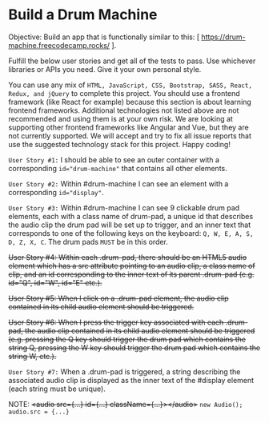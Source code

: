# Build a Drum Machine
Objective: Build an app that is functionally similar to this: [ https://drum-machine.freecodecamp.rocks/ ].

Fulfill the below user stories and get all of the tests to pass. Use whichever libraries or APIs you need. Give it your own personal style.

You can use any mix of `HTML, JavaScript, CSS, Bootstrap, SASS, React, Redux, and jQuery` to complete this project. You should use a frontend framework (like React for example) because this section is about learning frontend frameworks. Additional technologies not listed above are not recommended and using them is at your own risk. We are looking at supporting other frontend frameworks like Angular and Vue, but they are not currently supported. We will accept and try to fix all issue reports that use the suggested technology stack for this project. Happy coding!

`User Story #1:` I should be able to see an outer container with a corresponding `id="drum-machine"` that contains all other elements.

`User Story #2:` Within #drum-machine I can see an element with a corresponding `id="display"`.

`User Story #3:` Within #drum-machine I can see 9 clickable drum pad elements, each with a class name of drum-pad, a unique id that describes the audio clip the drum pad will be set up to trigger, and an inner text that corresponds to one of the following keys on the keyboard: `Q, W, E, A, S, D, Z, X, C`. The drum pads `MUST` be in this order.

~~User Story #4: Within each .drum-pad, there should be an HTML5 audio element which has a src attribute pointing to an audio clip, a class name of clip, and an id corresponding to the inner text of its parent .drum-pad (e.g. id="Q", id="W", id="E" etc.).~~

~~User Story #5: When I click on a .drum-pad element, the audio clip contained in its child audio element should be triggered.~~

~~User Story #6: When I press the trigger key associated with each .drum-pad, the audio clip contained in its child audio element should be triggered (e.g. pressing the Q key should trigger the drum pad which contains the string Q, pressing the W key should trigger the drum pad which contains the string W, etc.).~~

`User Story #7:` When a .drum-pad is triggered, a string describing the associated audio clip is displayed as the inner text of the #display element (each string must be unique).

NOTE: ~~\<audio src={...} id={...} className={...}\>\</audio\>~~ `new Audio(); audio.src = {...}`
